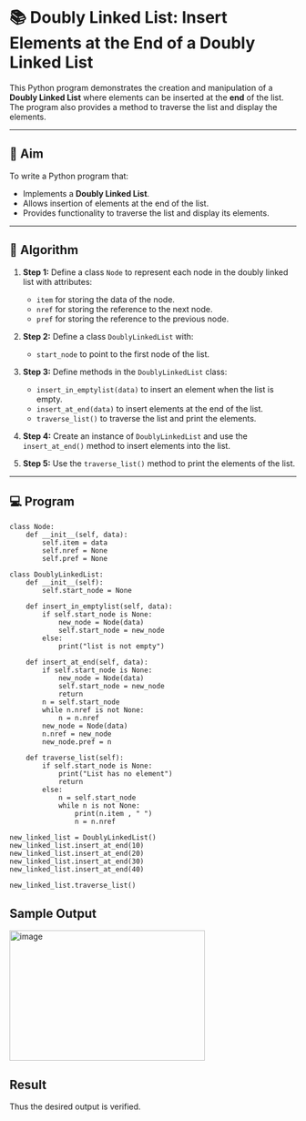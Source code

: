# 📚 Doubly Linked List: Insert Elements at the End of a Doubly Linked List

This Python program demonstrates the creation and manipulation of a **Doubly Linked List** where elements can be inserted at the **end** of the list. The program also provides a method to traverse the list and display the elements.

---

## 🎯 Aim

To write a Python program that:
- Implements a **Doubly Linked List**.
- Allows insertion of elements at the end of the list.
- Provides functionality to traverse the list and display its elements.

---

## 🧠 Algorithm

1. **Step 1:** Define a class `Node` to represent each node in the doubly linked list with attributes:
   - `item` for storing the data of the node.
   - `nref` for storing the reference to the next node.
   - `pref` for storing the reference to the previous node.

2. **Step 2:** Define a class `DoublyLinkedList` with:
   - `start_node` to point to the first node of the list.

3. **Step 3:** Define methods in the `DoublyLinkedList` class:
   - `insert_in_emptylist(data)` to insert an element when the list is empty.
   - `insert_at_end(data)` to insert elements at the end of the list.
   - `traverse_list()` to traverse the list and print the elements.

4. **Step 4:** Create an instance of `DoublyLinkedList` and use the `insert_at_end()` method to insert elements into the list.

5. **Step 5:** Use the `traverse_list()` method to print the elements of the list.

---

## 💻 Program
~~~
class Node:
    def __init__(self, data):
        self.item = data
        self.nref = None
        self.pref = None

class DoublyLinkedList:
    def __init__(self):
        self.start_node = None

    def insert_in_emptylist(self, data):
        if self.start_node is None:
            new_node = Node(data)
            self.start_node = new_node
        else:
            print("list is not empty")
        
    def insert_at_end(self, data):
        if self.start_node is None:
            new_node = Node(data)
            self.start_node = new_node
            return
        n = self.start_node
        while n.nref is not None:
            n = n.nref
        new_node = Node(data)
        n.nref = new_node
        new_node.pref = n
        
    def traverse_list(self):
        if self.start_node is None:
            print("List has no element")
            return
        else:
            n = self.start_node
            while n is not None:
                print(n.item , " ")
                n = n.nref
                
new_linked_list = DoublyLinkedList()
new_linked_list.insert_at_end(10)
new_linked_list.insert_at_end(20)
new_linked_list.insert_at_end(30)
new_linked_list.insert_at_end(40)

new_linked_list.traverse_list()
~~~

## Sample Output
<img width="343" height="229" alt="image" src="https://github.com/user-attachments/assets/d48adcbc-4ae2-4f79-b193-f67b8446ac96" />


## Result
Thus the desired output is verified.

